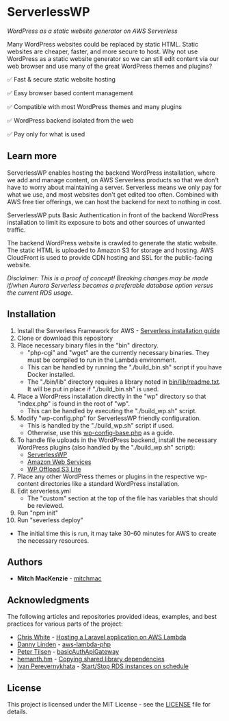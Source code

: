 # ServerlessWP
*WordPress as a static website generator on AWS Serverless*

Many WordPress websites could be replaced by static HTML. Static websites are cheaper, faster, and more secure to host.
Why not use WordPress as a static website generator so we can still edit content via our web browser and use many of the great WordPress themes and plugins?

:white_check_mark: Fast & secure static website hosting

:white_check_mark: Easy browser based content management

:white_check_mark: Compatible with most WordPress themes and many plugins

:white_check_mark: WordPress backend isolated from the web

:white_check_mark: Pay only for what is used

## Learn more

ServerlessWP enables hosting the backend WordPress installation, where we add and manage content, on AWS Serverless products so that we don't have to worry about maintaining a server. Serverless means we only pay for what we use, and most websites don't get edited too often. Combined with AWS free tier offerings, we can host the backend for next to nothing in cost.

ServerlessWP puts Basic Authentication in front of the backend WordPress installation to limit its exposure to bots and other sources of unwanted traffic.

The backend WordPress website is crawled to generate the static website. The static HTML is uploaded to Amazon S3 for storage and hosting. AWS CloudFront is used to provide CDN hosting and SSL for the public-facing website.

*Disclaimer: This is a proof of concept! Breaking changes may be made if/when Aurora Serverless becomes a preferable database option versus the current RDS usage.*

## Installation

1. Install the Serverless Framework for AWS - [Serverless installation guide](https://serverless.com/framework/docs/providers/aws/guide/installation/)
2. Clone or download this repository
3. Place necessary binary files in the "bin" directory.
   * "php-cgi" and "wget" are the currently necessary binaries. They must be compiled to run in the Lambda environment.
   * This can be handled by running the "./build_bin.sh" script if you have Docker installed.
   * The "./bin/lib" directory requires a library noted in [bin/lib/readme.txt](bin/lib/readme.txt). It will be put in place if "./build_bin.sh" is used.
4. Place a WordPress installation directly in the "wp" directory so that "index.php" is found in the root of "wp".
   * This can be handled by executing the "./build_wp.sh" script.
5. Modify "wp-config.php" for ServerlessWP friendly configuration.
   * This is handled by the "./build_wp.sh" script if used.
   * Otherwise, use this [wp-config-base.php](https://github.com/mitchmac/ServerlessWP-plugin/blob/master/assets/wp-config-base.php) as a guide.
6. To handle file uploads in the WordPress backend, install the necessary WordPress plugins (also handled by the "./build_wp.sh" script):
   * [ServerlessWP](https://github.com/mitchmac/ServerlessWP-plugin/)
   * [Amazon Web Services](https://en-ca.wordpress.org/plugins/amazon-web-services/)
   * [WP Offload S3 Lite](https://wordpress.org/plugins/amazon-s3-and-cloudfront/)
7. Place any other WordPress themes or plugins in the respective wp-content directories like a standard WordPress installation.
8. Edit serverless.yml
   * The "custom" section at the top of the file has variables that should be reviewed.
9. Run "npm init"
10. Run "severless deploy"
   * The initial time this is run, it may take 30-60 minutes for AWS to create the necessary resources.

## Authors

* **Mitch MacKenzie**  - [mitchmac](https://github.com/mitchmac)

## Acknowledgments

The following articles and repositories provided ideas, examples, and best practices for various parts of the project:

* [Chris White](https://github.com/cwhite92) - [Hosting a Laravel application on AWS Lambda](http://cwhite.me/hosting-a-laravel-application-on-aws-lambda/)
* [Danny Linden](https://github.com/dannylinden) - [aws-lambda-php](https://github.com/dannylinden/aws-lambda-php)
* [Peter Tilsen](https://github.com/petertilsen) - [basicAuthApiGateway](https://github.com/petertilsen/basicAuthApiGateway)
* [hemanth.hm](https://github.com/hemanth) - [Copying shared library dependencies](https://h3manth.com/content/copying-shared-library-dependencies)
* [Ivan Perevernykhata](https://github.com/perevernihata) - [Start/Stop RDS instances on schedule](https://www.codeproject.com/Articles/1190194/Start-Stop-RDS-instances-on-schedule)

## License

This project is licensed under the MIT License - see the [LICENSE](LICENSE) file for details.
